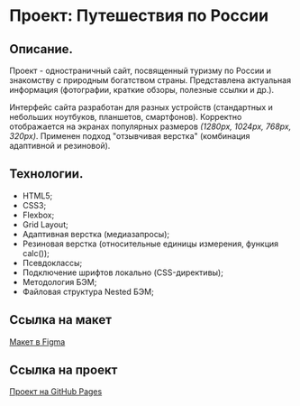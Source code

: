 # Проект: Путешествия по России

## Описание.
Проект - одностраничный сайт, посвященный туризму по России и знакомству с природным богатством страны. Представлена актуальная информация (фотографии, краткие обзоры, полезные ссылки и др.).

Интерфейс сайта разработан для разных устройств (стандартных и небольших ноутбуков, планшетов, смартфонов). Корректно отображается на экранах популярных размеров *(1280px, 1024px, 768px, 320px)*. Применен подход "отзывчивая верстка" (комбинация адаптивной и резиновой).

## Технологии.
- HTML5;
- CSS3;
- Flexbox;
- Grid Layout;
- Адаптивная верстка (медиазапросы);
- Резиновая верстка (относительные единицы измерения, функция calc());
- Псевдоклассы;
- Подключение шрифтов локально (CSS-директивы);
- Методология БЭМ;
- Файловая структура Nested БЭМ;

## Ссылка на макет
[Макет в Figma](https://www.figma.com/file/5S2WSbEFL6awjVWJ0NWL8Q/Sprint-3_-Russia-_-desktop-%2B-mobile?node-id=28503%3A0&t=RQEKgEPO966TVNdy-0)

## Ссылка на проект
[Проект на GitHub Pages](https://juliadik.github.io/russian-travel/index.html)
